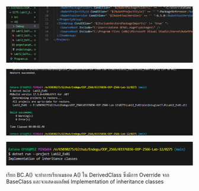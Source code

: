 ![alt text](image.png)

![alt text](image-1.png)

![alt text](image-2.png)

เรียก BC.A() จะทำการเรียกเมธอด A() ใน DerivedClass ซึ่งมีการ Override จาก BaseClass และจะแสดงผลลัพธ์ Implementation of inheritance classes